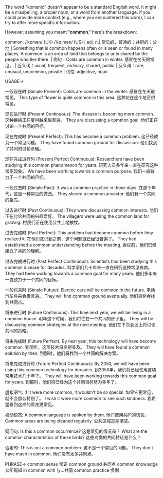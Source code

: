 The word "komenic" doesn't appear to be a standard English word. It might be a misspelling, a proper noun, or a word from another language.  If you could provide more context (e.g., where you encountered this word), I can try to offer more specific information.

However, assuming you meant "**common**," here's the breakdown:

common: /ˈkɒmən/ (UK) /ˈkɑːmən/ (US) | adj. n.| 常见的，普通的；共同的；公地 | Something that is common happens often or is seen or found in many places. A common is an area of land that belongs to or is shared by the people who live there. |  例句：Colds are common in winter. 感冒在冬天很常见。 | 近义词：usual, frequent, ordinary, shared, public | 反义词：rare, unusual, uncommon, private | 词性: adjective, noun


USAGE->

一般现在时 (Simple Present):
Colds are common in the winter. 感冒在冬天很常见。
This type of flower is quite common in this area. 这种花在这个地区很常见。

现在进行时 (Present Continuous):
The disease is becoming more common. 这种疾病正在变得越来越普遍。
They are discussing a common goal. 他们正在讨论一个共同的目标。


现在完成时 (Present Perfect):
This has become a common problem. 这已经成为一个常见问题。
They have found common ground for discussion. 他们找到了共同的讨论基础。

现在完成进行时 (Present Perfect Continuous):
Researchers have been studying this common phenomenon for years.  研究人员多年来一直在研究这种常见现象。
We have been working towards a common purpose. 我们一直致力于一个共同的目标。


一般过去时 (Simple Past):
It was a common practice in those days. 在那个年代，这是一种常见的做法。
They shared a common ancestor. 他们有一个共同的祖先。

过去进行时 (Past Continuous):
They were discussing common interests. 他们正在讨论共同的兴趣爱好。
The villagers were using the common land for grazing. 村民们正在使用公共土地放牧。


过去完成时 (Past Perfect):
This problem had become common before they realized it. 在他们意识到之前，这个问题就已经很普遍了。
They had established a common understanding before the meeting. 会议前，他们已经建立了共同的理解。

过去完成进行时 (Past Perfect Continuous):
Scientists had been studying this common disease for decades. 科学家们几十年来一直在研究这种常见疾病。
They had been working towards a common goal for many years. 他们多年来一直致力于一个共同的目标。



一般将来时 (Simple Future):
Electric cars will be common in the future.  电动汽车将来会很普遍。
They will find common ground eventually. 他们最终会找到共同点。


将来进行时 (Future Continuous):
This time next year, we will be living in a common house. 明年这个时候，我们将住在一个共同的房子里。
They will be discussing common strategies at the next meeting.  他们在下次会议上将讨论共同的策略。


将来完成时 (Future Perfect):
By next year, this technology will have become common. 到明年，这项技术将变得普及。
They will have found a common solution by then. 到那时，他们将找到一个共同的解决方案。


将来完成进行时 (Future Perfect Continuous):
By 2050, we will have been using this common technology for decades. 到2050年，我们将已经使用这项常用技术几十年了。
They will have been working towards this common goal for years.  到那时，他们将已经为这个共同目标努力多年了。



虚拟语气:
If it were more common, it wouldn't be so special. 如果它更常见，就不会那么特别了。
I wish it were more common to see such kindness. 我希望看到这样的善良更常见。


被动语态:
A common language is spoken by them. 他们使用共同的语言。
Common areas are being cleaned regularly. 公共区域定期清洁。


疑问句:
Is this a common occurrence? 这是常见的情况吗？
What are the common characteristics of these birds? 这些鸟类的共同特征是什么？



否定句:
This is not a common problem.  这不是一个常见的问题。
They don't have much in common. 他们没有太多共同点。


PHRASE->
common sense 常识
common ground 共同点
common knowledge 众所周知
in common with 与...共同
common practice 惯例
